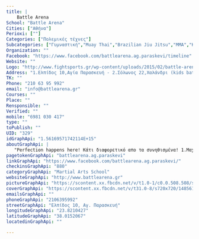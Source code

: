 ```yaml
---
title: |
    Battle Arena
School: "Battle Arena"
Cities: ["Αθήνα"]
Perioxi: [""]
Categories: ["Πολεμικές τέχνες"]
Subcategories: ["Γυμναστική","Muay Thai","Brazilian Jiu Jitsu","MMA","Kickboxing","Boxing  "]
Organization: ""
Facebook: "https://www.facebook.com/battlearena.ag.paraskevi/timeline"
Website: ""
Logo: "http://www.fightsports.gr/wp-content/uploads/2015/02/battle-arena-logo.jpg"
Address: "1.Ελπίδος 10,Αγία Παρασκευή - 2.Σόλωνος 22,Χαλάνδρι (kids battle arena)"
TK: ""
Phone: "210 63 95 992"
email: "info@battlearena.gr"
Courses: ""
Place: ""
Rensponsible: ""
Verified: ""
mobile: "6981 030 417"
type: ""
toPublish: ""
UID: "329"
idGraphApi: "1.56169571742114E+15"
aboutGraphApi: | 
   "Perfection happens here! Κάτι διαφορετικό απο τα συνηθισμένα! 1.Μαχητικά αθλήματα 2.functional training(machines, bosu, trx) 3.yoga Δυνατότητα personal "
pagetokenGraphApi: "battlearena.ag.paraskevi"
linkGraphApi: "https://www.facebook.com/battlearena.ag.paraskevi/"
checkinsGraphApi: "880"
categoryGraphApi: "Martial Arts School"
websiteGraphApi: "http://www.battlearena.gr"
pictureGraphApi: "https://scontent.xx.fbcdn.net/v/t1.0-1/c0.0.508.508/s50x50/18403256_1893864647537574_1419019539531326448_n.jpg?oh=ff5847d95a722962af49dfb479ae7446&amp;oe=5B345701"
coverGraphApi: "https://scontent.xx.fbcdn.net/v/t31.0-8/s720x720/14856113_1798514920405881_1889799864201109572_o.jpg?oh=103770a73209d4d7da3a4808eb445b7e&amp;oe=5B475CA3"
emailsGraphApi: ""
phoneGraphApi: "2106395992"
streetGraphApi: "Ελπίδος 10, Αγ. Παρασκευή"
longitudeGraphApi: "23.8210427"
latitudeGraphApi: "38.0152067"
locatedinGraphApi: ""

---
```




